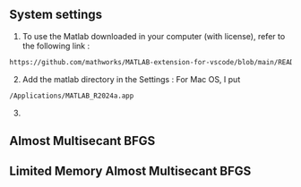 ## System settings
1. To use the Matlab downloaded in your computer (with license), refer to the following link :  
```bash
https://github.com/mathworks/MATLAB-extension-for-vscode/blob/main/README.md#get-started
```

2. Add the matlab directory in the Settings : 
For Mac OS, I put 
```bash
/Applications/MATLAB_R2024a.app
```

3. 

## Almost Multisecant BFGS


## Limited Memory Almost Multisecant BFGS

